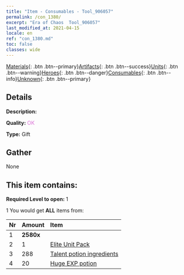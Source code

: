 ```yaml
---
title: "Item - Consumables - Tool_906057"
permalink: /con_1380/
excerpt: "Era of Chaos  Tool_906057"
last_modified_at: 2021-04-15
locale: en
ref: "con_1380.md"
toc: false
classes: wide
---
```

 [Materials](/Items/){: .btn .btn--primary}[Artifacts](/Items/Artifacts/){: .btn .btn--success}[Units](/Items/Units/){: .btn .btn--warning}[Heroes](/Items/Heroes/){: .btn .btn--danger}[Consumables](/Items/Consumables/){: .btn .btn--info}[Unknown](/Items/Unknown/){: .btn .btn--primary}

## Details
 **Description:** 

 **Quality:** <span style="color: #DA70D6">OK</span>

 **Type:** Gift

## Gather

  None

## This item contains:

 **Required Level to open:** 1

 1 You would get **ALL** items  from:

  | Nr | Amount |     Item    |
  |:---|:-------|:------------|
  | 1 |  **2580x** | <i class="fas fa-gem"/> |  | 
  | 2 | 1 | [Elite Unit Pack](/Items/con_1373/) |  | 
  | 3 | 288 | [Talent potion ingredients](/Items/con_1120/) |  | 
  | 4 | 20 | [Huge EXP potion](/Items/con_703/) |  | 
